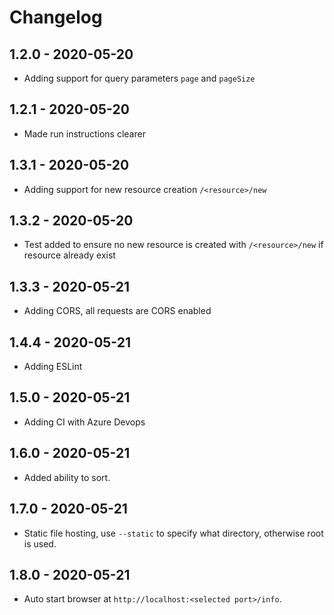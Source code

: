 # Changelog

## 1.2.0 - 2020-05-20

- Adding support for query parameters `page` and `pageSize`

## 1.2.1 - 2020-05-20

- Made run instructions clearer

## 1.3.1 - 2020-05-20

- Adding support for new resource creation `/<resource>/new`

## 1.3.2 - 2020-05-20

- Test added to ensure no new resource is created with `/<resource>/new` if resource already exist

## 1.3.3 - 2020-05-21

- Adding CORS, all requests are CORS enabled

## 1.4.4 - 2020-05-21

- Adding ESLint

## 1.5.0 - 2020-05-21

- Adding CI with Azure Devops

## 1.6.0 - 2020-05-21

- Added ability to sort.

## 1.7.0 - 2020-05-21

- Static file hosting, use `--static` to specify what directory, otherwise root is used.

## 1.8.0 - 2020-05-21

- Auto start browser at `http://localhost:<selected port>/info`.
